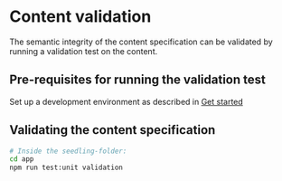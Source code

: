 ---
---

# Content validation

The semantic integrity of the content specification
can be validated by running a validation test on the content.

## Pre-requisites for running the validation test

Set up a development environment as described in [Get started](/get-started/get-started.md)

## Validating the content specification

```sh
# Inside the seedling-folder:
cd app
npm run test:unit validation
```
